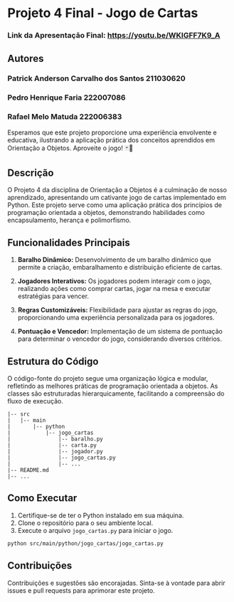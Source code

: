 # Projeto 4 Final - Jogo de Cartas

### Link da Apresentação Final: <link>https://youtu.be/WKIGFF7K9_A<link/>

## Autores

### Patrick Anderson Carvalho dos Santos 211030620
### Pedro Henrique Faria  222007086
### Rafael Melo Matuda 222006383

Esperamos que este projeto proporcione uma experiência envolvente e educativa, ilustrando a aplicação prática dos conceitos aprendidos em Orientação a Objetos. Aproveite o jogo! 🃏🎉

## Descrição

O Projeto 4 da disciplina de Orientação a Objetos é a culminação de nosso aprendizado, apresentando um cativante jogo de cartas implementado em Python. Este projeto serve como uma aplicação prática dos princípios de programação orientada a objetos, demonstrando habilidades como encapsulamento, herança e polimorfismo.

## Funcionalidades Principais

1. **Baralho Dinâmico:** Desenvolvimento de um baralho dinâmico que permite a criação, embaralhamento e distribuição eficiente de cartas.

2. **Jogadores Interativos:** Os jogadores podem interagir com o jogo, realizando ações como comprar cartas, jogar na mesa e executar estratégias para vencer.

3. **Regras Customizáveis:** Flexibilidade para ajustar as regras do jogo, proporcionando uma experiência personalizada para os jogadores.

4. **Pontuação e Vencedor:** Implementação de um sistema de pontuação para determinar o vencedor do jogo, considerando diversos critérios.

## Estrutura do Código

O código-fonte do projeto segue uma organização lógica e modular, refletindo as melhores práticas de programação orientada a objetos. As classes são estruturadas hierarquicamente, facilitando a compreensão do fluxo de execução.

```plaintext
|-- src
|   |-- main
|       |-- python
|           |-- jogo_cartas
|               |-- baralho.py
|               |-- carta.py
|               |-- jogador.py
|               |-- jogo_cartas.py
|               |-- ...
|-- README.md
|-- ...
```

## Como Executar

1. Certifique-se de ter o Python instalado em sua máquina.
2. Clone o repositório para o seu ambiente local.
3. Execute o arquivo `jogo_cartas.py` para iniciar o jogo.

```bash
python src/main/python/jogo_cartas/jogo_cartas.py
```

## Contribuições

Contribuições e sugestões são encorajadas. Sinta-se à vontade para abrir issues e pull requests para aprimorar este projeto.

